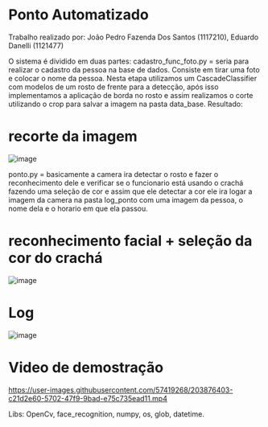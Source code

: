 # Ponto Automatizado

Trabalho realizado por: João Pedro Fazenda Dos Santos (1117210), Eduardo Danelli (1121477)

O sistema é dividido em duas partes:
cadastro_func_foto.py = seria para realizar o cadastro da pessoa na base de dados. Consiste em tirar uma foto
e colocar o nome da pessoa.
Nesta etapa utilizamos um CascadeClassifier com modelos de um rosto de frente para a detecção, após isso 
implementamos a aplicação de borda no rosto e assim realizamos o corte utilizando o crop para salvar a imagem
na pasta data_base.
Resultado:
# recorte da imagem
![image](https://user-images.githubusercontent.com/57419268/203354273-a0a101e8-830e-4c56-8a28-9639b20c3250.png)


ponto.py = basicamente a camera ira detectar o rosto e fazer o reconhecimento dele e verificar se o funcionario
está usando o crachá fazendo uma seleção de cor e assim que ele detectar a cor ele ira logar a imagem da camera
na pasta log_ponto com uma imagem da pessoa, o nome dela e o horario em que ela passou.
# reconhecimento facial + seleção da cor do crachá
![image](https://user-images.githubusercontent.com/57419268/203354537-5038a462-5b26-4e31-ba99-5bdde6a5b3dc.png)

# Log 

![image](https://user-images.githubusercontent.com/57419268/203358356-c3e5e631-b245-490b-b60f-264c01ebf51b.png)

# Video de demostração

https://user-images.githubusercontent.com/57419268/203876403-c21d2e60-5702-47f9-9bad-e75c735ead11.mp4


Libs: 
  OpenCv, 
  face_recognition, 
  numpy, 
  os, 
  glob, 
  datetime.
